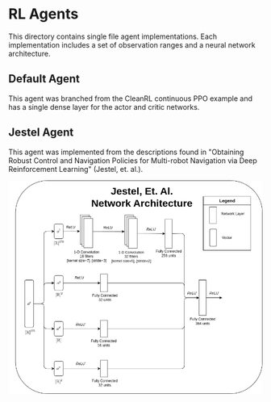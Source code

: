 # RL Agents

This directory contains single file agent implementations. Each implementation 
includes a set of observation ranges and a neural network architecture.

## Default Agent
This agent was branched from the CleanRL continuous PPO example and has a single
dense layer for the actor and critic networks.

## Jestel Agent
This agent was implemented from the descriptions found in "Obtaining Robust 
Control and Navigation Policies for Multi-robot Navigation via Deep 
Reinforcement Learning" (Jestel, et. al.).

<p align="center">
  <img src="JestelNetwork.drawio.png"/>
</p>